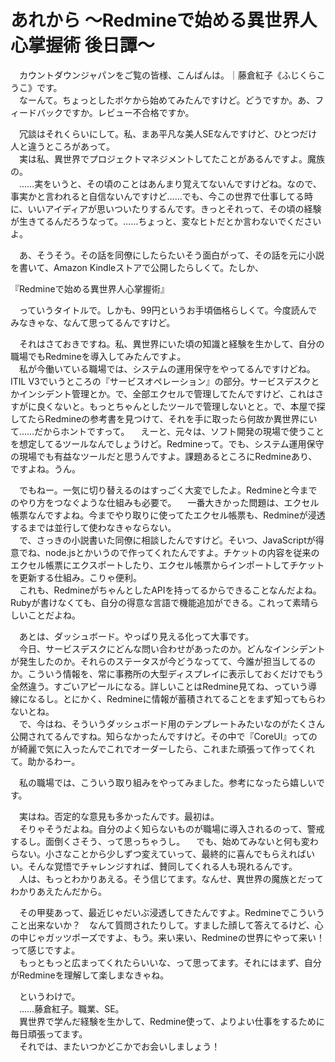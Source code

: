 # あれから 〜Redmineで始める異世界人心掌握術 後日譚〜

　カウントダウンジャパンをご覧の皆様、こんばんは。｜藤倉紅子《ふじくらこうこ》です。  
　なーんて。ちょっとしたボケから始めてみたんですけど。どうですか。あ、フィードバックですか。レビュー不合格ですか。  

　冗談はそれくらいにして。私、まあ平凡な美人SEなんですけど、ひとつだけ人と違うところがあって。  
　実は私、異世界でプロジェクトマネジメントしてたことがあるんですよ。魔族の。  
　……実をいうと、その頃のことはあんまり覚えてないんですけどね。なので、事実かと言われると自信ないんですけど……でも、今この世界で仕事してる時に、いいアイディアが思いついたりするんです。きっとそれって、その頃の経験が生きてるんだろうなって。……ちょっと、変なヒトだとか言わないでくださいよ。

　あ、そうそう。その話を同僚にしたらたいそう面白がって、その話を元に小説を書いて、Amazon Kindleストアで公開したらしくて。たしか、

『Redmineで始める異世界人心掌握術』

　っていうタイトルで。しかも、99円というお手頃価格らしくて。今度読んでみなきゃな、なんて思ってるんですけど。

　それはさておきですね。私、異世界にいた頃の知識と経験を生かして、自分の職場でもRedmineを導入してみたんですよ。  
　私が今働いている職場では、システムの運用保守をやってるんですけどね。ITIL V3でいうところの『サービスオペレーション』の部分。サービスデスクとかインシデント管理とか。で、全部エクセルで管理してたんですけど、これはさすがに良くないと。もっとちゃんとしたツールで管理しないとと。で、本屋で探してたらRedmineの参考書を見つけて、それを手に取ったら何故か異世界にいて……だからホントですって。 
　えーと、元々は、ソフト開発の現場で使うことを想定してるツールなんでしょうけど。Redmineって。でも、システム運用保守の現場でも有益なツールだと思うんですよ。課題あるところにRedmineあり、ですよね。うん。

　でもねー。一気に切り替えるのはすっごく大変でしたよ。Redmineと今までのやり方をつなぐような仕組みも必要で。
　一番大きかった問題は、エクセル帳票なんですよね。今までやり取りに使ってたエクセル帳票も、Redmineが浸透するまでは並行して使わなきゃならない。  
　で、さっきの小説書いた同僚に相談したんですけど。そいつ、JavaScriptが得意でね、node.jsとかいうので作ってくれたんですよ。チケットの内容を従来のエクセル帳票にエクスポートしたり、エクセル帳票からインポートしてチケットを更新する仕組み。こりゃ便利。  
　これも、RedmineがちゃんとしたAPIを持ってるからできることなんだよね。Rubyが書けなくても、自分の得意な言語で機能追加ができる。これって素晴らしいことだよね。

　あとは、ダッシュボード。やっぱり見える化って大事です。  
　今日、サービスデスクにどんな問い合わせがあったのか。どんなインシデントが発生したのか。それらのステータスが今どうなってて、今誰が担当してるのか。こういう情報を、常に事務所の大型ディスプレイに表示しておくだけでもう全然違う。すごいアピールになる。詳しいことはRedmine見てね、っていう導線になるし。とにかく、Redmineに情報が蓄積されてることをまず知ってもらわないとね。  
　で、今はね、そういうダッシュボード用のテンプレートみたいなのがたくさん公開されてるんですね。知らなかったんですけど。その中で『CoreUI』ってのが綺麗で気に入ったんでこれでオーダーしたら、これまた頑張って作ってくれて。助かるわー。

　私の職場では、こういう取り組みをやってみました。参考になったら嬉しいです。

　実はね。否定的な意見も多かったんです。最初は。  
　そりゃそうだよね。自分のよく知らないものが職場に導入されるのって、警戒するし。面倒くさそう、って思っちゃうし。
　でも、始めてみないと何も変わらない。小さなことから少しずつ変えていって、最終的に喜んでもらえればいい。そんな覚悟でチャレンジすれば、賛同してくれる人も現れるんです。  
　人は、もっとわかりあえる。そう信じてます。なんせ、異世界の魔族とだってわかりあえたんだから。

　その甲斐あって、最近じゃだいぶ浸透してきたんですよ。Redmineでこういうこと出来ないか？　なんて質問されたりして。すました顔して答えてるけど、心の中じゃガッツポーズですよ、もう。来い来い、Redmineの世界にやって来い！　って感じですよ。  
　もっともっと広まってくれたらいいな、って思ってます。それにはまず、自分がRedmineを理解して楽しまなきゃね。

　というわけで。  
　……藤倉紅子。職業、SE。  
　異世界で学んだ経験を生かして、Redmine使って、よりよい仕事をするために毎日頑張ってます。  
　それでは、またいつかどこかでお会いしましょう！　